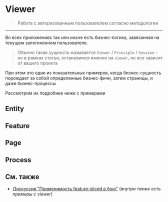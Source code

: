 # Viewer

> Работа с авторизованным пользователем согласно методологии

---

Во всех приложениях так или иначе есть бизнес-логика, завязанная на текущем залогиненном пользователе.

> Обычно такая сущность называется `Viewer` / `Principle` / `Session` - но в рамках статьи, остановимся именно на `viewer`, но все зависит от вашего проекта

При этом это один из показательных примеров, когда бизнес-сущность порождает за собой определенные бизнес-фичи, затем страницы, и даже бизнес-процессы

Рассмотрим их подробнее ниже с примерами

## Entity

## Feature

## Page

## Process


## См. также
- [Дискуссия "Применимость feature-sliced в бою"](https://github.com/feature-sliced/wiki/discussions/65) (*внутри также есть примеры с viewer*)
